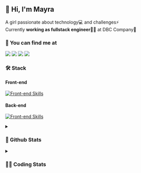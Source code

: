 ## 👋 Hi, I'm Mayra

A girl passionate about technology💻 and challenges⚡  
Currently **working as fullstack engineer**👩‍💻 at DBC Company🚀   

### 💬 You can find me at

<a href="https://mayra.dev" target="_blank" rel="noopener"><img src="https://img.shields.io/badge/-mayra.dev-005FED?style=flat&logo=Google-chrome&logoColor=white"/></a>
<a href="https://linkedin.com/in/mayraamaral" target="_blank" rel="noopener"><img src="https://img.shields.io/badge/-/mayraamaral-0077B5?style=flat&logo=Linkedin&logoColor=white"/></a>
<a href="mailto:mayra@mayra.dev" target="_blank" rel="noopener"><img src="https://img.shields.io/badge/-mayra@mayra.dev-D14836?style=flat&logo=Gmail&logoColor=white"/></a>
<a href="" target="_blank" rel="noopener"><img src="https://img.shields.io/badge/-mayraamaral-7289DA?style=flat&logo=Discord&logoColor=white"/></a>

### 🛠️ Stack
#### Front-end

[![Front-end Skills](https://skillicons.dev/icons?i=react,next,redux,styledcomponents,html,css,sass,js,ts,figma)](https://skillicons.dev)
#### Back-end

[![Front-end Skills](https://skillicons.dev/icons?i=java,spring,postgres,git,linux,bash,nodejs,docker,jenkins)](https://skillicons.dev)


<details>
    <summary><h3>📌 Github Stats</h3></summary>
    <div align="center">
        <table>
      <td><img height="160em" src="https://github-readme-stats.vercel.app/api?username=mayraamaral&show_icons=true&theme=algolia&hide_border=true&hide=stars&count_private=true" alt="Readme stats"></td>
      <td><img height="160em" src="https://github-readme-stats.vercel.app/api/top-langs/?username=mayraamaral&&layout=compact&&theme=algolia&hide_border=true&langs_count=6" alt="Language stats"></td>
       </table>
  </div> 
    

  <p align="center">
    <img src="https://github-readme-streak-stats.herokuapp.com?user=mayraamaral&theme=dark&hide_border=true&date_format=j%20M%5B%20Y%5D&locale=pt-br&background=050F2C&ring=0195DD&fire=23AA7D&currStreakLabel=23AA7D" alt="Streak stats">
  </p> 
</details>

<details>
  <summary><h3>👩‍💻 Coding Stats</h3></summary>
  
  <!--START_SECTION:waka-->
![Code Time](http://img.shields.io/badge/Code%20Time-159%20hrs%208%20mins-blue)

**🐱 My GitHub Data** 

> 📦 578.3 kB Used in GitHub's Storage 
 > 
> 🏆 314 Contributions in the Year 2023
 > 
> 🚫 Not Opted to Hire
 > 
> 📜 51 Public Repositories 
 > 
> 🔑 24 Private Repositories 
 > 
**I'm an Early 🐤** 

```text
🌞 Morning                310 commits         ███░░░░░░░░░░░░░░░░░░░░░░   13.87 % 
🌆 Daytime                1068 commits        ████████████░░░░░░░░░░░░░   47.79 % 
🌃 Evening                738 commits         ████████░░░░░░░░░░░░░░░░░   33.02 % 
🌙 Night                  119 commits         █░░░░░░░░░░░░░░░░░░░░░░░░   05.32 % 
```
📅 **I'm Most Productive on Monday** 

```text
Monday                   468 commits         █████░░░░░░░░░░░░░░░░░░░░   20.94 % 
Tuesday                  359 commits         ████░░░░░░░░░░░░░░░░░░░░░   16.06 % 
Wednesday                289 commits         ███░░░░░░░░░░░░░░░░░░░░░░   12.93 % 
Thursday                 395 commits         ████░░░░░░░░░░░░░░░░░░░░░   17.67 % 
Friday                   346 commits         ████░░░░░░░░░░░░░░░░░░░░░   15.48 % 
Saturday                 130 commits         █░░░░░░░░░░░░░░░░░░░░░░░░   05.82 % 
Sunday                   248 commits         ███░░░░░░░░░░░░░░░░░░░░░░   11.10 % 
```


📊 **This Week I Spent My Time On** 

```text
🕑︎ Time Zone: America/Sao_Paulo

💬 Programming Languages: 
TypeScript               1 hr 40 mins        ██████████████████░░░░░░░   70.77 % 
Java                     23 mins             ████░░░░░░░░░░░░░░░░░░░░░   16.43 % 
Java Properties          10 mins             ██░░░░░░░░░░░░░░░░░░░░░░░   07.46 % 
Bash                     6 mins              █░░░░░░░░░░░░░░░░░░░░░░░░   04.43 % 
Text                     0 secs              ░░░░░░░░░░░░░░░░░░░░░░░░░   00.57 % 

🔥 Editors: 
VS Code                  1 hr 46 mins        ███████████████████░░░░░░   75.19 % 
IntelliJ                 35 mins             ██████░░░░░░░░░░░░░░░░░░░   24.81 % 

💻 Operating System: 
Linux                    2 hrs 21 mins       █████████████████████████   100.00 % 
```

**I Mostly Code in JavaScript** 

```text
JavaScript               99 repos            ███████░░░░░░░░░░░░░░░░░░   27.12 % 
TypeScript               95 repos            ███████░░░░░░░░░░░░░░░░░░   26.03 % 
Java                     60 repos            ████░░░░░░░░░░░░░░░░░░░░░   16.44 % 
C#                       1 repo              ░░░░░░░░░░░░░░░░░░░░░░░░░   00.27 % 
PHP                      1 repo              ░░░░░░░░░░░░░░░░░░░░░░░░░   00.27 % 
```




 Last Updated on 01/10/2023 18:45:01 UTC
<!--END_SECTION:waka-->

</details>
